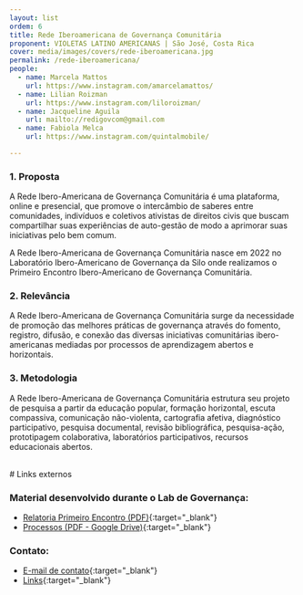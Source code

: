 ```yaml
---
layout: list
ordem: 6
title: Rede Iberoamericana de Governança Comunitária 
proponent: VIOLETAS LATINO AMERICANAS | São José, Costa Rica
cover: media/images/covers/rede-iberoamericana.jpg
permalink: /rede-iberoamericana/
people:
  - name: Marcela Mattos
    url: https://www.instagram.com/amarcelamattos/
  - name: Lilian Roizman
    url: https://www.instagram.com/liloroizman/
  - name: Jacqueline Aguila
    url: mailto://redigovcom@gmail.com
  - name: Fabiola Melca 
    url: https://www.instagram.com/quintalmobile/

---
```


### 1. Proposta
A Rede Ibero-Americana de Governança Comunitária é uma plataforma, online e presencial, que promove o intercâmbio de saberes entre comunidades, indivíduos e coletivos ativistas de direitos civis que buscam compartilhar suas experiências de auto-gestão de modo a aprimorar suas iniciativas pelo bem comum.

A Rede Ibero-Americana de Governança Comunitária nasce em 2022 no Laboratório Ibero-Americano de Governança da Silo onde realizamos o Primeiro Encontro Ibero-Americano de Governança Comunitária.

### 2. Relevância
A Rede Ibero-Americana de Governança Comunitária surge da necessidade de promoção das melhores práticas de governança através do fomento, registro, difusão, e conexão das diversas iniciativas comunitárias ibero-americanas mediadas por processos de aprendizagem abertos e horizontais.

### 3. Metodologia
A Rede Ibero-Americana de Governança Comunitária estrutura seu projeto de pesquisa a partir da educação popular, formação horizontal, escuta compassiva, comunicação não-violenta, cartografia afetiva, diagnóstico participativo, pesquisa documental, revisão bibliográfica, pesquisa-ação, prototipagem colaborativa, laboratórios participativos, recursos educacionais abertos.

<br>
# Links externos

### Material desenvolvido durante o Lab de Governança:
* [Relatoria Primeiro Encontro (PDF)](/media/docs/rede-iberoamericana/RELATORIA_PRIMEIRO_ENCONTRO.pdf){:target="_blank"}
* [Processos (PDF - Google Drive)](https://drive.google.com/file/d/1fOXdG8fGHZzuxXpihFhe0WcWOU5k8bns/view?usp=share_link){:target="_blank"}

### Contato: 
* [E-mail de contato](mailto://redigovcom@gmail.com){:target="_blank"}
* [Links](https://iberoamericacomum.hotglue.me/){:target="_blank"}